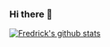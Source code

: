 ### Hi there 👋


[![Fredrick's github stats](https://github-readme-stats.vercel.app/api?username=Fredrick-Kakembo&count_private=true&show_icons=true&theme=dark)](https://github.com/anuraghazra/github-readme-stats)


<!--
**Fredrick-Kakembo/Fredrick-Kakembo** is a ✨ _special_ ✨ repository because its `README.md` (this file) appears on your GitHub profile.

Here are some ideas to get you started:

- 🔭 I’m currently working on ...
- 🌱 I’m currently learning ...
- 👯 I’m looking to collaborate on ...
- 🤔 I’m looking for help with ...
- 💬 Ask me about ...
- 📫 How to reach me: ...
- 😄 Pronouns: ...
- ⚡ Fun fact: ...
-->
